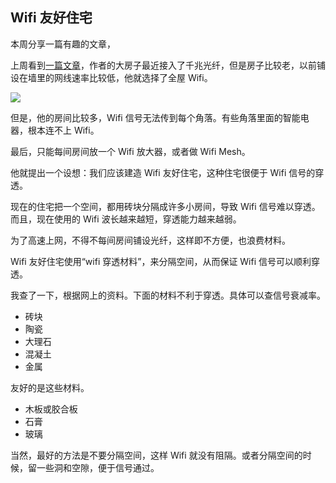 ## Wifi 友好住宅

本周分享一篇有趣的文章，

上周看到[一篇文章](https://www.theverge.com/2023/12/8/23991092/homes-need-to-be-built-for-better-internet)，作者的大房子最近接入了千兆光纤，但是房子比较老，以前铺设在墙里的网线速率比较低，他就选择了全屋 Wifi。

![](https://duet-cdn.vox-cdn.com/thumbor/0x0:2252x4000/828x1471/filters:focal(1126x2000:1127x2001):format(webp)/cdn.vox-cdn.com/uploads/chorus_asset/file/25141944/20231205_150021_2.jpeg)

但是，他的房间比较多，Wifi 信号无法传到每个角落。有些角落里面的智能电器，根本连不上 Wifi。

最后，只能每间房间放一个 Wifi 放大器，或者做 Wifi Mesh。

他就提出一个设想：我们应该建造 Wifi 友好住宅，这种住宅很便于 Wifi 信号的穿透。

现在的住宅把一个空间，都用砖块分隔成许多小房间，导致 Wifi 信号难以穿透。而且，现在使用的 Wifi 波长越来越短，穿透能力越来越弱。

为了高速上网，不得不每间房间铺设光纤，这样即不方便，也浪费材料。

Wifi 友好住宅使用“wifi 穿透材料”，来分隔空间，从而保证 Wifi 信号可以顺利穿透。

我查了一下，根据网上的资料。下面的材料不利于穿透。具体可以查信号衰减率。

- 砖块
- 陶瓷
- 大理石
- 混凝土
- 金属

友好的是这些材料。

- 木板或胶合板
- 石膏
- 玻璃

当然，最好的方法是不要分隔空间，这样 Wifi 就没有阻隔。或者分隔空间的时候，留一些洞和空隙，便于信号通过。
